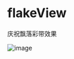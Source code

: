 # flakeView
庆祝飘落彩带效果

![image](https://github.com/xinban/flakeView/blob/master/gif/xe6n3-g7dzd.gif)
